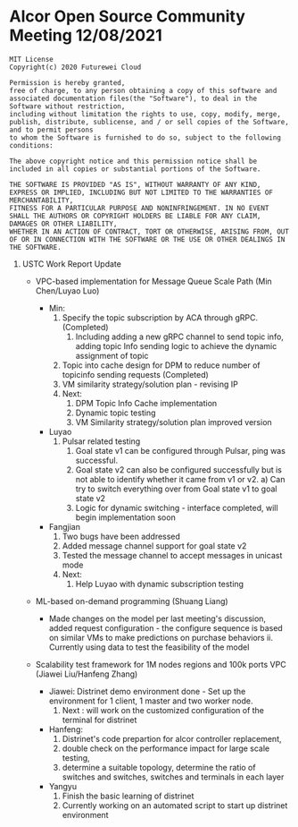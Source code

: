 # Alcor Open Source Community Meeting 12/08/2021


    MIT License
    Copyright(c) 2020 Futurewei Cloud

    Permission is hereby granted,
    free of charge, to any person obtaining a copy of this software and associated documentation files(the "Software"), to deal in the Software without restriction,
    including without limitation the rights to use, copy, modify, merge, publish, distribute, sublicense, and / or sell copies of the Software, and to permit persons
    to whom the Software is furnished to do so, subject to the following conditions:

    The above copyright notice and this permission notice shall be included in all copies or substantial portions of the Software.

    THE SOFTWARE IS PROVIDED "AS IS", WITHOUT WARRANTY OF ANY KIND, EXPRESS OR IMPLIED, INCLUDING BUT NOT LIMITED TO THE WARRANTIES OF MERCHANTABILITY,
    FITNESS FOR A PARTICULAR PURPOSE AND NONINFRINGEMENT. IN NO EVENT SHALL THE AUTHORS OR COPYRIGHT HOLDERS BE LIABLE FOR ANY CLAIM, DAMAGES OR OTHER LIABILITY,
    WHETHER IN AN ACTION OF CONTRACT, TORT OR OTHERWISE, ARISING FROM, OUT OF OR IN CONNECTION WITH THE SOFTWARE OR THE USE OR OTHER DEALINGS IN THE SOFTWARE.

1. USTC Work Report Update
    * VPC-based implementation for Message Queue Scale Path (Min Chen/Luyao Luo)
        * Min: 
			1) Specify the topic subscription by ACA through gRPC. (Completed)
				1) Including adding a new gRPC channel to send topic info, adding topic Info sending logic to achieve the dynamic assignment of topic
			2) Topic into cache design for DPM to reduce number of topicinfo sending requests (Completed)
			3) VM similarity strategy/solution plan - revising IP
			4) Next:
				1) DPM Topic Info Cache implementation
				2) Dynamic topic testing  
				3) VM Similarity strategy/solution plan improved version
		* Luyao
			1) Pulsar related testing
				1) Goal state v1 can be configured through Pulsar, ping was successful. 
				2) Goal state v2 can also be configured successfully but is not able to identify whether it came from v1 or v2. 
					a) Can try to switch everything over from Goal state v1 to goal state v2
				3) Logic for dynamic switching - interface completed, will begin implementation soon 
		* Fangjian
			1) Two bugs have been addressed
			2) Added message channel support for goal state v2 
			3) Tested the message channel to accept messages in unicast mode
			4) Next:
				1) Help Luyao with dynamic subscription testing
	* ML-based on-demand programming (Shuang Liang)
		* Made changes on the model per last meeting's discussion, added request configuration - the configure sequence is based on similar VMs to make predictions on purchase behaviors
		ii. Currently using data to test the feasibility of the model
			
	* Scalability test framework for 1M nodes regions and 100k ports VPC (Jiawei Liu/Hanfeng Zhang)
		* Jiawei: Distrinet demo environment done - Set up the environment for 1 client, 1 master and two worker node. 
			1) Next : will work on the customized configuration of the terminal for distrinet
		* Hanfeng: 
			1) Distrinet's code prepartion for alcor controller replacement, 
			2) double check on the performance impact for large scale testing, 
			3) determine a suitable topology, determine the ratio of switches and switches, switches and terminals in each layer
		* Yangyu
			1) Finish the basic learning of distrinet 
			2) Currently working on an automated script to start up distrinet environment
